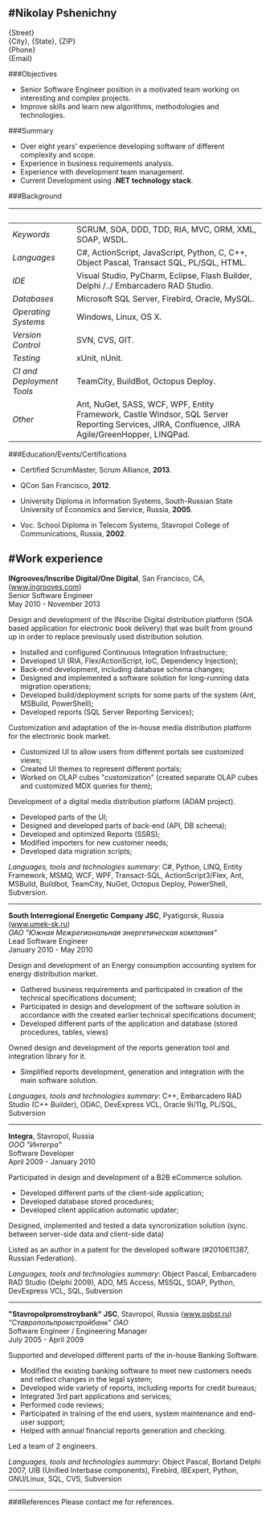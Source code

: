 #Nikolay Pshenichny  
------------------------------------------------------------------------------------------------------------------------
{Street}  
{City}, {State}, {ZIP}  
{Phone}  
{Email}



###Objectives

- Senior Software Engineer position in a motivated team working on interesting and complex projects.  
- Improve skills and learn new algorithms, methodologies and technologies.


###Summary

- Over eight years' experience developing software of different complexity and scope.  
- Experience in business requirements analysis.  
- Experience with development team management.  
- Current Development using __.NET technology stack__.  


###Background

 &nbsp;                   | &nbsp;
------------------------- | ----------------------------------------------------------------------------------------- 
_Keywords_                | SCRUM, SOA, DDD, TDD, RIA, MVC, ORM, XML, SOAP, WSDL.                                    
_Languages_               | C#, ActionScript, JavaScript, Python, C, C++, Object Pascal, Transact SQL, PL/SQL, HTML.  
_IDE_                     | Visual Studio, PyCharm, Eclipse, Flash Builder, Delphi /../ Embarcadero RAD Studio.         
_Databases_               | Microsoft SQL Server, Firebird, Oracle, MySQL.                                           
_Operating Systems_       | Windows, Linux, OS X.                                                                    
_Version Control_         | SVN, CVS, GIT.                                                                           
_Testing_                 | xUnit, nUnit.                                                                            
_CI and Deployment Tools_ | TeamCity, BuildBot, Octopus Deploy.                                                      
_Other_                   | Ant, NuGet, SASS, WCF, WPF, Entity Framework, Castle Windsor, SQL Server Reporting Services, JIRA, Confluence, JIRA Agile/GreenHopper, LINQPad.                                       




###Education/Events/Certifications

- Certified ScrumMaster, Scrum Alliance, __2013__.
- QCon San Francisco, __2012__.
- University Diploma in Information Systems, South-Russian State University of Economics and Service, Russia, __2005__.
- Voc. School Diploma in Telecom Systems, Stavropol College of Communications, Russia, __2002__.

	

  <div style="page-break-after:always">	
  </div>




#Work experience
------------------------------------------------------------------------------------------------------------------------
__INgrooves/Inscribe Digital/One Digital__, San Francisco, CA, (www.ingrooves.com)  
Senior Software Engineer  
May 2010 - November 2013  

Design and development of the INscribe Digital distribution platform (SOA based application for electronic book delivery) that was built from ground up in order to replace previously used distribution solution.  

  - Installed and configured Continuous Integration Infrastructure;
  - Developed UI (RIA, Flex/ActionScript, IoC, Dependency Injection);
  - Back-end development, including database schema changes;
  - Designed and implemented a software solution for long-running data migration operations;
  - Developed build/deployment scripts for some parts of the system (Ant, MSBuild, PowerShell);
  - Developed reports (SQL Server Reporting Services);
  
Customization and adaptation of the in-house media distribution platform for the electronic book market.  

  - Customized UI to allow users from different portals see customized views;
  - Created UI themes to represent different portals;
  - Worked on OLAP cubes "customization" (created separate OLAP cubes and customized MDX queries for them);

Development of a digital media distribution platform (ADAM project).  

  - Developed parts of the UI;
  - Designed and developed parts of back-end (API, DB schema);
  - Developed and optimized Reports (SSRS);
  - Modified importers for new customer needs;
  - Developed data migration scripts;


_Languages, tools and technologies summary_: 
C#, Python, LINQ, Entity Framework, MSMQ, WCF, WPF, Transact-SQL, ActionScript3/Flex, Ant, MSBuild, Buildbot, TeamCity, NuGet, Octopus Deploy, PowerShell, Subversion.


------------------------------------------------------------------------------------------------------------------------
__South Interregional Energetic Company JSC__, Pyatigorsk, Russia (www.umek-sk.ru)  
_ОАО "Южная Межрегиональная энергетическая компания"_  
Lead Software Engineer  
January 2010 - May 2010  

Design and development of an Energy consumption accounting system for energy distribution market.

 - Gathered business requirements and participated in creation of the technical specifications document;
 - Participated in design and development of the software solution in accordance with the created earlier technical specifications document;
 - Developed different parts of the application and database (stored procedures, tables, views)

Owned design and development of the reports generation tool and integration library for it.

 - Simplified reports development, generation and integration with the main software solution.  


_Languages, tools and technologies summary_: 
C++, Embarcadero RAD Studio (C++ Builder), ODAC, DevExpress VCL, Oracle 9i/11g, PL/SQL, Subversion


  <div style="page-break-after:always">	
  </div>


------------------------------------------------------------------------------------------------------------------------
__Integra__, Stavropol, Russia  
_ООО "Интегра"_  
Software Developer  
April 2009 - January 2010  

Participated in design and development of a B2B eCommerce solution.
  - Developed different parts of the client-side application;
  - Developed database stored procedures;
  - Developed client application automatic updater;

Designed, implemented and tested a data syncronization solution (sync. between server-side data and client-side data)

Listed as an author in a patent for the developed software (\#2010611387, Russian Federation).

_Languages, tools and technologies summary_: 
Object Pascal, Embarcadero RAD Studio (Delphi 2009), ADO, MS Access, MSSQL, SOAP, Python, DevExpress VCL, SQL, Subversion



------------------------------------------------------------------------------------------------------------------------
__"Stavropolpromstroybank" JSC__, Stavropol, Russia (www.psbst.ru)  
_"Ставропольпромстройбанк" ОАО_  
Software Engineer / Engineering Manager  
July 2005 - April 2009

Supported and developed different parts of the in-house Banking Software.  

 - Modified the existing banking software to meet new customers needs and reflect changes in the legal system;
 - Developed wide variety of reports, including reports for credit bureaus;
 - Integrated 3rd part applications and services;
 - Performed code reviews; 
 - Participated in training of the end users, system maintenance and end-user support;
 - Helped with annual financial reports generation and checking.

Led a team of 2 engineers.

_Languages, tools and technologies summary_: 
Object Pascal, Borland Delphi 2007, UIB (Unified Interbase components), Firebird, IBExpert, Python, GNU/Linux, SQL, CVS, Subversion
  
  


------------------------------------------------------------------------------------------------------------------------
###References
Please contact me for references.